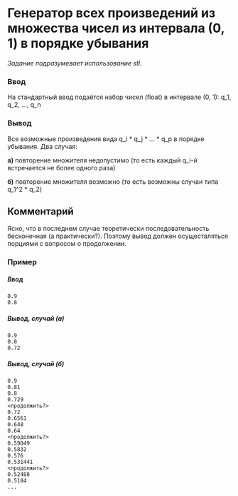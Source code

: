 # Генератор всех произведений из множества чисел из интервала (0, 1) в порядке убывания 

*Задание подразумевает использование stl.*

### Ввод
На стандартный ввод подаётся набор чисел (float) в интервале (0, 1): q_1, q_2, ..., q_n

### Вывод
Все возможные произведения вида q_i * q_j * ... * q_p в порядке убывания. Два случая:

**а)** повторение множителя недопустимо (то есть каждый q_i-й встречается не более одного раза)

**б)** повторение множителя возможно (то есть возможны случаи типа q_1^2 * q_2)

## Комментарий
Ясно, что в последнем случае теоретически последовательность бесконечная (а практически?). 
Поэтому вывод должен осуществляться порциями с вопросом о продолжении.

### Пример 
##### Ввод
```
0.9
0.8
```
##### Вывод, случай (а)
```
0.9
0.8
0.72
```
##### Вывод, случай (б)
```
0.9
0.81
0.8
0.729
<продолжить?>
0.72
0.6561
0.648
0.64
<продолжить?>
0.59049
0.5832
0.576
0.531441
<продолжить?>
0.52488
0.5184
...
```
